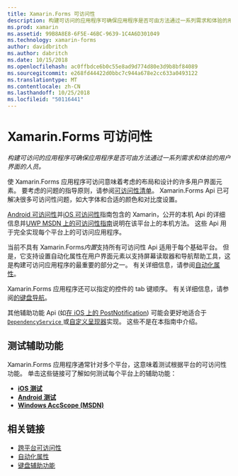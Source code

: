 ```yaml
---
title: Xamarin.Forms 可访问性
description: 构建可访问的应用程序可确保应用程序是否可由方法通过一系列需求和体验的用户界面的人员。
ms.prod: xamarin
ms.assetid: 99B8A8E8-6F5E-46BC-9639-1C4A6D301049
ms.technology: xamarin-forms
author: davidbritch
ms.author: dabritch
ms.date: 10/15/2018
ms.openlocfilehash: ac0ffbdce6b0c55e8ad9d774d80e3d9b8bf84089
ms.sourcegitcommit: e268fd44422d0bbc7c944a678e2cc633a0493122
ms.translationtype: MT
ms.contentlocale: zh-CN
ms.lasthandoff: 10/25/2018
ms.locfileid: "50116441"
---
```

# <a name="xamarinforms-accessibility"></a>Xamarin.Forms 可访问性

_构建可访问的应用程序可确保应用程序是否可由方法通过一系列需求和体验的用户界面的人员。_

使 Xamarin.Forms 应用程序可访问意味着考虑的布局和设计的许多用户界面元素。 要考虑的问题的指导原则，请参阅[可访问性清单](~/cross-platform/app-fundamentals/accessibility.md)。 Xamarin.Forms Api 已可解决很多可访问性问题，如大字体和合适的颜色和对比度设置。

[Android 可访问性](~/android/app-fundamentals/accessibility.md)并[iOS 可访问性](~/ios/app-fundamentals/accessibility.md)指南包含的 Xamarin，公开的本机 Api 的详细信息并[UWP MSDN 上的可访问性指南](https://msdn.microsoft.com/windows/uwp/accessibility/basic-accessibility-information)说明在该平台上的本机方法。 这些 Api 用于完全实现每个平台上的可访问应用程序。

当前不具有 Xamarin.Forms*内置*支持所有可访问性 Api 适用于每个基础平台。 但是，它支持设置自动化属性在用户界面元素以支持屏幕读取器和导航帮助工具，这是构建可访问应用程序的最重要的部分之一。 有关详细信息，请参阅[自动化属性](~/xamarin-forms/app-fundamentals/accessibility/automation-properties.md)。

Xamarin.Forms 应用程序还可以指定的控件的 tab 键顺序。 有关详细信息，请参阅[的键盘导航](~/xamarin-forms/app-fundamentals/accessibility/keyboard.md)。

其他辅助功能 Api (如[在 iOS 上的 PostNotification](~/ios/app-fundamentals/accessibility.md)) 可能会更好地适合于[ `DependencyService` ](~/xamarin-forms/app-fundamentals/dependency-service/index.md)或[自定义呈现器](~/xamarin-forms/app-fundamentals/custom-renderer/index.md)实现。 这些不是在本指南中介绍。

## <a name="testing-accessibility"></a>测试辅助功能

Xamarin.Forms 应用程序通常针对多个平台，这意味着测试根据平台的可访问性功能。 单击这些链接可了解如何测试每个平台上的辅助功能：

- [**iOS 测试**](~/ios/app-fundamentals/accessibility.md)
- [**Android 测试**](~/android/app-fundamentals/accessibility.md)
- [**Windows AccScope (MSDN)**](https://msdn.microsoft.com/library/windows/desktop/dn433239)

## <a name="related-links"></a>相关链接

- [跨平台可访问性](~/cross-platform/app-fundamentals/accessibility.md)
- [自动化属性](~/xamarin-forms/app-fundamentals/accessibility/automation-properties.md)
- [键盘辅助功能](~/xamarin-forms/app-fundamentals/accessibility/keyboard.md)
